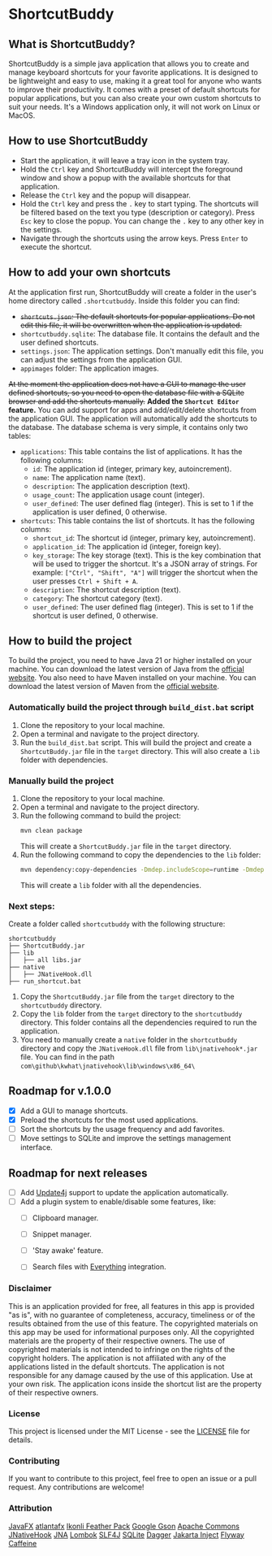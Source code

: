 # ShortcutBuddy

## What is ShortcutBuddy?
ShortcutBuddy is a simple java application that allows you to create and manage keyboard shortcuts for your favorite applications. It is designed to be lightweight and easy to use, making it a great tool for anyone who wants to improve their productivity.
It comes with a preset of default shortcuts for popular applications, but you can also create your own custom shortcuts to suit your needs.
It's a Windows application only, it will not work on Linux or MacOS.

## How to use ShortcutBuddy
- Start the application, it will leave a tray icon in the system tray.
- Hold the `Ctrl` key and ShortcutBuddy will intercept the foreground window and show a popup with the available shortcuts for that application.
- Release the `Ctrl` key and the popup will disappear.
- Hold the `Ctrl` key and press the `.` key to start typing. The shortcuts will be filtered based on the text you type (description or category). Press `Esc` key to close the popup. You can change the `.` key to any other key in the settings.
- Navigate through the shortcuts using the arrow keys. Press `Enter` to execute the shortcut.

## How to add your own shortcuts
At the application first run, ShortcutBuddy will create a folder in the user's home directory called `.shortcutbuddy`. Inside this folder you can find:
- ~~`shortcuts.json`: The default shortcuts for popular applications. Do not edit this file, it will be overwritten when the application is updated.~~
- `shortcutbuddy.sqlite`: The database file. It contains the default and the user defined shortcuts.
- `settings.json`: The application settings. Don't manually edit this file, you can adjust the settings from the application GUI.
- `appimages` folder: The application images.

~~At the moment the application does not have a GUI to manage the user defined shortcuts, so you need to open the database file with a SQLite browser and add the shortcuts manually.~~ **Added the `Shortcut Editor` feature.** You can add support for apps and add/edit/delete shortcuts from the application GUI. The application will automatically add the shortcuts to the database.
The database schema is very simple, it contains only two tables:
- `applications`: This table contains the list of applications. It has the following columns:
  - `id`: The application id (integer, primary key, autoincrement).
  - `name`: The application name (text).
  - `description`: The application description (text).
  - `usage_count`: The application usage count (integer).
  - `user_defined`: The user defined flag (integer). This is set to 1 if the application is user defined, 0 otherwise.
- `shortcuts`: This table contains the list of shortcuts. It has the following columns:
  - `shortcut_id`: The shortcut id (integer, primary key, autoincrement).
  - `application_id`: The application id (integer, foreign key).
  - `key_storage`: The key storage (text). This is the key combination that will be used to trigger the shortcut. It's a JSON array of strings. For example: `["Ctrl", "Shift", "A"]` will trigger the shortcut when the user presses `Ctrl + Shift + A`.
  - `description`: The shortcut description (text).
  - `category`: The shortcut category (text).
  - `user_defined`: The user defined flag (integer). This is set to 1 if the shortcut is user defined, 0 otherwise.

## How to build the project
To build the project, you need to have Java 21 or higher installed on your machine. You can download the latest version of Java from the [official website](https://www.oracle.com/java/technologies/javase-jdk21-downloads.html).
You also need to have Maven installed on your machine. You can download the latest version of Maven from the [official website](https://maven.apache.org/download.cgi).

### Automatically build the project through `build_dist.bat` script
1. Clone the repository to your local machine.
2. Open a terminal and navigate to the project directory.
3. Run the `build_dist.bat` script. This will build the project and create a `ShortcutBuddy.jar` file in the `target` directory. This will also create a `lib` folder with dependencies.

### Manually build the project
1. Clone the repository to your local machine.
2. Open a terminal and navigate to the project directory.
3. Run the following command to build the project:
   ```bash
   mvn clean package
   ```
   This will create a `ShortcutBuddy.jar` file in the `target` directory.
4. Run the following command to copy the dependencies to the `lib` folder:
   ```bash
   mvn dependency:copy-dependencies -Dmdep.includeScope=runtime -Dmdep.excludeScope=test -DoutputDirectory=target/libs
   ```
   This will create a `lib` folder with all the dependencies.

### Next steps:
Create a folder called `shortcutbuddy` with the following structure:
```
shortcutbuddy
├── ShortcutBuddy.jar
├── lib
│   ├── all libs.jar
├── native
│   ├── JNativeHook.dll
├── run_shortcut.bat
```
1. Copy the `ShortcutBuddy.jar` file from the `target` directory to the `shortcutbuddy` directory.
2. Copy the `lib` folder from the `target` directory to the `shortcutbuddy` directory. This folder contains all the dependencies required to run the application.
3. You need to manually create a `native` folder in the `shortcutbuddy` directory and copy the `JNativeHook.dll` file from `lib\jnativehook*.jar` file. You can find in the path `com\github\kwhat\jnativehook\lib\windows\x86_64\`

## Roadmap for v.1.0.0
- [x] Add a GUI to manage shortcuts.
- [x] Preload the shortcuts for the most used applications.
- [ ] Sort the shortcuts by the usage frequency and add favorites.
- [ ] Move settings to SQLite and improve the settings management interface.
## Roadmap for next releases
- [ ] Add [Update4j](https://github.com/update4j/update4j) support to update the application automatically.
- [ ] Add a plugin system to enable/disable some features, like:
  - [ ] Clipboard manager.
  - [ ] Snippet manager.
  - [ ] 'Stay awake' feature.
  - [ ] Search files with [Everything](https://www.voidtools.com/) integration.


### Disclaimer
This is an application provided for free, all features in this app is provided "as is", with no guarantee of completeness, accuracy, timeliness or of the results obtained from the use of this feature.
The copyrighted materials on this app may be used for informational purposes only. All the copyrighted materials are the property of their respective owners. The use of copyrighted materials is not intended to infringe on the rights of the copyright holders.
The application is not affiliated with any of the applications listed in the default shortcuts. The application is not responsible for any damage caused by the use of this application. Use at your own risk.
The application icons inside the shortcut list are the property of their respective owners.

### License
This project is licensed under the MIT License - see the [LICENSE](LICENSE) file for details.

### Contributing
If you want to contribute to this project, feel free to open an issue or a pull request. Any contributions are welcome!

### Attribution
[JavaFX](https://openjfx.io/)
[atlantafx](https://github.com/mkpaz/atlantafx)
[Ikonli Feather Pack](https://kordamp.org/ikonli/)
[Google Gson](https://github.com/google/gson)
[Apache Commons](https://commons.apache.org/)
[JNativeHook](https://github.com/kwhat/jnativehook)
[JNA](https://github.com/java-native-access/jna)
[Lombok](https://projectlombok.org/)
[SLF4J](http://www.slf4j.org/)
[SQLite](https://www.sqlite.org/index.html)
[Dagger](https://dagger.dev/)
[Jakarta Inject](https://jakarta.ee/specifications/dependency-injection/)
[Flyway](https://flywaydb.org/)
[Caffeine](https://github.com/ben-manes/caffeine)

